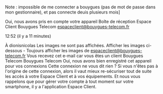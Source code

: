 Note : impossible de me connecter a bouygues (pas de mot de passe dans mon gestionnaire), et pas connecte deuis plusieurs mois]

Oui, nous avons pris en compte votre appareil
Boîte de réception
Espace Client Bouygues Telecom <espaceclient@bouygues-telecom.fr>
	
12:52 (il y a 11 minutes)
	
À dionisnicolas
Les images ne sont pas affichées. Afficher les images ci-dessous - Toujours afficher les images de espaceclient@bouygues-telecom.fr
Vous recevez cet e-mail car vous êtes un client Bouygues Telecom
Bouygues Telecom
Oui, nous avons bien enregistré cet appareil pour vos connexions
Cette connexion ne vous dit rien ? Si vous n'êtes pas à l'origine de cette connexion, alors il vaut mieux re-sécuriser tout de suite les accès à votre Espace Client et à vos équipements.
Et nous vous rappelons que pour gérer votre compte à tout moment sur votre smartphone, il y a l'application Espace Client.
